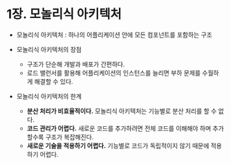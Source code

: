 # 1장. 모놀리식 아키텍처

- 모놀리식 아키텍처 : 하나의 어플리케이션 안에 모든 컴포넌트를 포함하는 구조

- 모놀리식 아키텍처의 장점
  - 구조가 단순해 개발과 배포가 간편하다.
  - 로드 밸런서를 활용해 어플리케이션의 인스턴스를 늘리면 부하 문제를 수월하게 해결할 수 있다.
- 모놀리식 아키텍처의 한계
  - **분산 처리가 비효율적이다.** 모놀리식 아키텍처는 기능별로 분산 처리를 할 수 없다.
  - **코드 관리가 어렵다.** 새로운 코드를 추가하려면 전체 코드를 이해해야 하며 추가할수록 구조가 복잡해진다.
  - **새로운 기술을 적용하기 어렵다.** 기능별로 코드가 독립적이지 않기 때문에 적용하기 어렵다.

